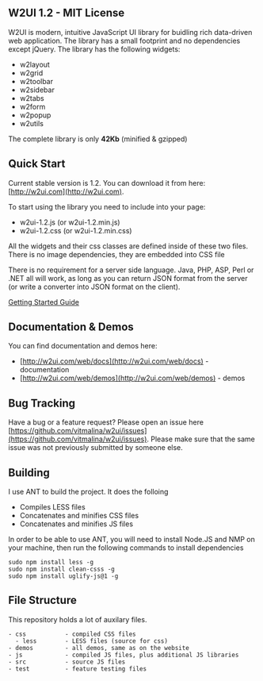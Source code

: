 ## W2UI 1.2 - MIT License

W2UI is modern, intuitive JavaScript UI library for buidling rich data-driven web application. The library has
a small footprint and no dependencies except jQuery. The library has the following widgets:

* w2layout
* w2grid
* w2toolbar
* w2sidebar
* w2tabs
* w2form
* w2popup
* w2utils

The complete library is only **42Kb** (minified & gzipped)

## Quick Start

Current stable version is 1.2. You can download it from here: [http://w2ui.com](http://w2ui.com).

To start using the library you need to include into your page: 

- w2ui-1.2.js (or w2ui-1.2.min.js) 
- w2ui-1.2.css (or w2ui-1.2.min.css) 

All the widgets and their css classes are defined inside of these two files. There is no image dependencies, they are embedded 
into CSS file

There is no requirement for a server side language. Java, PHP, ASP, Perl or .NET all will work, as long as you can return JSON
format from the server (or write a converter into JSON format on the client).

[Getting Started Guide](http://w2ui.com/web/get-started)

## Documentation & Demos

You can find documentation and demos here:

* [http://w2ui.com/web/docs](http://w2ui.com/web/docs) - documentation
* [http://w2ui.com/web/demos](http://w2ui.com/web/demos) - demos

## Bug Tracking

Have a bug or a feature request? Please open an issue here [https://github.com/vitmalina/w2ui/issues](https://github.com/vitmalina/w2ui/issues). 
Please make sure that the same issue was not previously submitted by someone else.

## Building 

I use ANT to build the project. It does the folloing

- Compiles LESS files
- Concatenates and minifies CSS files
- Concatenates and minifies JS files 

In order to be able to use ANT, you will need to install Node.JS and NMP on your machine, then run the following commands to install dependencies

```
sudo npm install less -g
sudo npm install clean-csss -g
sudo npm install uglify-js@1 -g
```

## File Structure

This repository holds a lot of auxilary files. 

```
- css 			- compiled CSS files 
  - less 		- LESS files (source for css)
- demos 		- all demos, same as on the website
- js 			- compiled JS files, plus additional JS libraries
- src 			- source JS files
- test 			- feature testing files
```